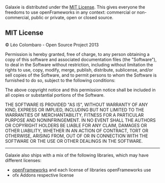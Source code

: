 Galaxie is distributed under the [MIT License](https://en.wikipedia.org/wiki/MIT_License). 
This gives everyone the freedoms to use openFrameworks in any context: commercial or non-commercial, public or private, open or closed source.

MIT License
-----------

&copy; L&eacute;o Colombaro - Open Source Project 2013

Permission is hereby granted, free of charge, to any person obtaining a copy of this software and associated documentation files (the "Software"), to deal in the Software without restriction, including without limitation the rights to use, copy, modify, merge, publish, distribute, sublicense, and/or sell copies of the Software, and to permit persons to whom the Software is furnished to do so, subject to the following conditions:

The above copyright notice and this permission notice shall be included in all copies or substantial portions of the Software.

THE SOFTWARE IS PROVIDED "AS IS", WITHOUT WARRANTY OF ANY KIND, EXPRESS OR IMPLIED, INCLUDING BUT NOT LIMITED TO THE WARRANTIES OF MERCHANTABILITY, FITNESS FOR A PARTICULAR PURPOSE AND NONINFRINGEMENT. IN NO EVENT SHALL THE AUTHORS OR COPYRIGHT HOLDERS BE LIABLE FOR ANY CLAIM, DAMAGES OR OTHER LIABILITY, WHETHER IN AN ACTION OF CONTRACT, TORT OR OTHERWISE, ARISING FROM, OUT OF OR IN CONNECTION WITH THE SOFTWARE OR THE USE OR OTHER DEALINGS IN THE SOFTWARE.

---

Galaxie also ships with a mix of the following libraries, which may have different licenses:
* [openFrameworks](http://www.openframeworks.cc/) and each license of libraries openFrameworks use
* ofx Addons respective license
